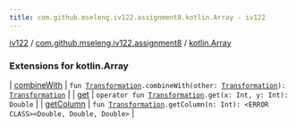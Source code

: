```yaml
---
title: com.github.mseleng.iv122.assignment8.kotlin.Array - iv122
---
```


[iv122](../../index.md) / [com.github.mseleng.iv122.assignment8](../index.md) / [kotlin.Array](.)

### Extensions for kotlin.Array

| [combineWith](combine-with.md) | `fun `[`Transformation`](../-transformation.md)`.combineWith(other: `[`Transformation`](../-transformation.md)`): `[`Transformation`](../-transformation.md) |
| [get](get.md) | `operator fun `[`Transformation`](../-transformation.md)`.get(x: Int, y: Int): Double` |
| [getColumn](get-column.md) | `fun `[`Transformation`](../-transformation.md)`.getColumn(n: Int): <ERROR CLASS><Double, Double, Double>` |


